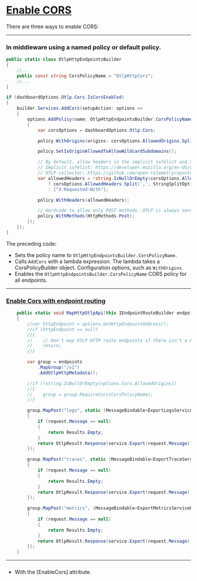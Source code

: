 # [Enable CORS](https://learn.microsoft.com/en-us/aspnet/core/security/cors?view=aspnetcore-9.0#enable-cors)

There are three ways to enable CORS:

---
### In middleware using a named policy or default policy.

```csharp
public static class OtlpHttpEndpointsBuilder
{
    //...
    public const string CorsPolicyName = "OtlpHttpCors";
    //...
}
```

```csharp
if (dashboardOptions.Otlp.Cors.IsCorsEnabled)
{
    builder.Services.AddCors(setupAction: options =>
    {
        options.AddPolicy(name: OtlpHttpEndpointsBuilder.CorsPolicyName, configurePolicy: policy =>
        {
            var corsOptions = dashboardOptions.Otlp.Cors;

            policy.WithOrigins(origins: corsOptions.AllowedOrigins.Split(',', StringSplitOptions.RemoveEmptyEntries | StringSplitOptions.TrimEntries));

            policy.SetIsOriginAllowedToAllowWildcardSubdomains();

            // By default, allow headers in the implicit safelist and X-Requested-With. This matches OTLP collector CORS behavior.
            // Implicit safelist: https://developer.mozilla.org/en-US/docs/Glossary/CORS-safelisted_request_header
            // OTLP collector: https://github.com/open-telemetry/opentelemetry-collector/blob/685625abb4703cb2e45a397f008127bbe2ba4c0e/config/confighttp/README.md#server-configuration
            var allowedHeaders = !string.IsNullOrEmpty(corsOptions.AllowedHeaders)
                ? corsOptions.AllowedHeaders.Split(',', StringSplitOptions.RemoveEmptyEntries | StringSplitOptions.TrimEntries)
                : ["X-Requested-With"];

            policy.WithHeaders(allowedHeaders);

            // Hardcode to allow only POST methods. OTLP is always sent in POST request bodies.
            policy.WithMethods(HttpMethods.Post);
        });
    });
}
```

The preceding code:

- Sets the policy name to `OtlpHttpEndpointsBuilder.CorsPolicyName`.
- Calls `AddCors` with a lambda expression. The lambda takes a CorsPolicyBuilder object. Configuration options, such as `WithOrigins`.
- Enables the `OtlpHttpEndpointsBuilder.CorsPolicyName` CORS policy for all endpoints. 

---

### [Enable Cors with endpoint routing](https://learn.microsoft.com/en-us/aspnet/core/security/cors?view=aspnetcore-9.0#enable-cors-with-endpoint-routing)

```csharp
    public static void MapHttpOtlpApi(this IEndpointRouteBuilder endpoints/*, OtlpOptions options*/)
    {
        //var httpEndpoint = options.GetHttpEndpointAddress();
        //if (httpEndpoint == null)
        //{
        //    // Don't map OTLP HTTP route endpoints if there isn't a Kestrel endpoint to access them with.
        //    return;
        //}

        var group = endpoints
            .MapGroup("/v1")
            .AddOtlpHttpMetadata();

        //if (!string.IsNullOrEmpty(options.Cors.AllowedOrigins))
        //{
        //    group = group.RequireCors(CorsPolicyName);
        //}

        group.MapPost("logs", static (MessageBindable<ExportLogsServiceRequest> request, OtlpLogsService service) =>
        {
            if (request.Message == null)
            {
                return Results.Empty;
            }
            return OtlpResult.Response(service.Export(request.Message));
        });

        group.MapPost("traces", static (MessageBindable<ExportTraceServiceRequest> request, OtlpTraceService service) =>
        {
            if (request.Message == null)
            {
                return Results.Empty;
            }
            return OtlpResult.Response(service.Export(request.Message));
        });

        group.MapPost("metrics", (MessageBindable<ExportMetricsServiceRequest> request, OtlpMetricsService service) =>
        {
            if (request.Message == null)
            {
                return Results.Empty;
            }
            return OtlpResult.Response(service.Export(request.Message));
        });
    }
```

---
### 
- With the [EnableCors] attribute.


